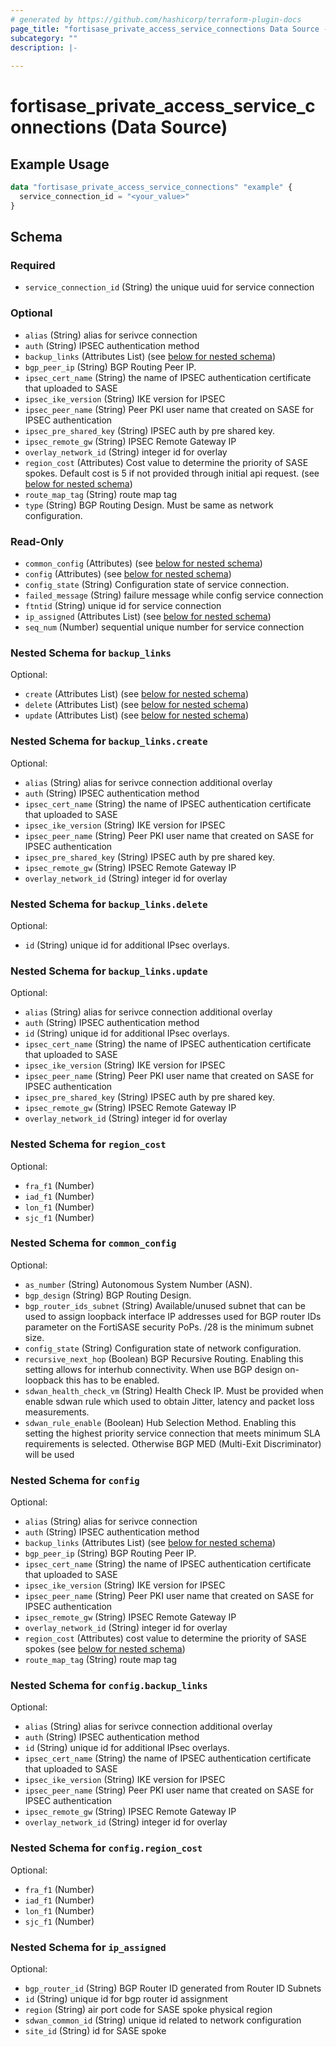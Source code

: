 ```yaml
---
# generated by https://github.com/hashicorp/terraform-plugin-docs
page_title: "fortisase_private_access_service_connections Data Source - fortisase"
subcategory: ""
description: |-
  
---
```


# fortisase_private_access_service_connections (Data Source)



## Example Usage

```terraform
data "fortisase_private_access_service_connections" "example" {
  service_connection_id = "<your_value>"
}
```

<!-- schema generated by tfplugindocs -->
## Schema

### Required

- `service_connection_id` (String) the unique uuid for service connection

### Optional

- `alias` (String) alias for serivce connection
- `auth` (String) IPSEC authentication method
- `backup_links` (Attributes List) (see [below for nested schema](#nestedatt--backup_links))
- `bgp_peer_ip` (String) BGP Routing Peer IP.
- `ipsec_cert_name` (String) the name of IPSEC authentication certificate that uploaded to SASE
- `ipsec_ike_version` (String) IKE version for IPSEC
- `ipsec_peer_name` (String) Peer PKI user name that created on SASE for IPSEC authentication
- `ipsec_pre_shared_key` (String) IPSEC auth by pre shared key.
- `ipsec_remote_gw` (String) IPSEC Remote Gateway IP
- `overlay_network_id` (String) integer id for overlay
- `region_cost` (Attributes) Cost value to determine the priority of SASE spokes. Default cost is 5 if not provided through initial api request. (see [below for nested schema](#nestedatt--region_cost))
- `route_map_tag` (String) route map tag
- `type` (String) BGP Routing Design. Must be same as network configuration.

### Read-Only

- `common_config` (Attributes) (see [below for nested schema](#nestedatt--common_config))
- `config` (Attributes) (see [below for nested schema](#nestedatt--config))
- `config_state` (String) Configuration state of service connection.
- `failed_message` (String) failure message while config service connection
- `ftntid` (String) unique id for service connection
- `ip_assigned` (Attributes List) (see [below for nested schema](#nestedatt--ip_assigned))
- `seq_num` (Number) sequential unique number for service connection

<a id="nestedatt--backup_links"></a>
### Nested Schema for `backup_links`

Optional:

- `create` (Attributes List) (see [below for nested schema](#nestedatt--backup_links--create))
- `delete` (Attributes List) (see [below for nested schema](#nestedatt--backup_links--delete))
- `update` (Attributes List) (see [below for nested schema](#nestedatt--backup_links--update))

<a id="nestedatt--backup_links--create"></a>
### Nested Schema for `backup_links.create`

Optional:

- `alias` (String) alias for serivce connection additional overlay
- `auth` (String) IPSEC authentication method
- `ipsec_cert_name` (String) the name of IPSEC authentication certificate that uploaded to SASE
- `ipsec_ike_version` (String) IKE version for IPSEC
- `ipsec_peer_name` (String) Peer PKI user name that created on SASE for IPSEC authentication
- `ipsec_pre_shared_key` (String) IPSEC auth by pre shared key.
- `ipsec_remote_gw` (String) IPSEC Remote Gateway IP
- `overlay_network_id` (String) integer id for overlay


<a id="nestedatt--backup_links--delete"></a>
### Nested Schema for `backup_links.delete`

Optional:

- `id` (String) unique id for additional IPsec overlays.


<a id="nestedatt--backup_links--update"></a>
### Nested Schema for `backup_links.update`

Optional:

- `alias` (String) alias for serivce connection additional overlay
- `auth` (String) IPSEC authentication method
- `id` (String) unique id for additional IPsec overlays.
- `ipsec_cert_name` (String) the name of IPSEC authentication certificate that uploaded to SASE
- `ipsec_ike_version` (String) IKE version for IPSEC
- `ipsec_peer_name` (String) Peer PKI user name that created on SASE for IPSEC authentication
- `ipsec_pre_shared_key` (String) IPSEC auth by pre shared key.
- `ipsec_remote_gw` (String) IPSEC Remote Gateway IP
- `overlay_network_id` (String) integer id for overlay



<a id="nestedatt--region_cost"></a>
### Nested Schema for `region_cost`

Optional:

- `fra_f1` (Number)
- `iad_f1` (Number)
- `lon_f1` (Number)
- `sjc_f1` (Number)


<a id="nestedatt--common_config"></a>
### Nested Schema for `common_config`

Optional:

- `as_number` (String) Autonomous System Number (ASN).
- `bgp_design` (String) BGP Routing Design.
- `bgp_router_ids_subnet` (String) Available/unused subnet that can be used to assign loopback interface IP addresses used for BGP router IDs parameter on the FortiSASE security PoPs. /28 is the minimum subnet size.
- `config_state` (String) Configuration state of network configuration.
- `recursive_next_hop` (Boolean) BGP Recursive Routing. Enabling this setting allows for interhub connectivity. When use BGP design on-loopback this has to be enabled.
- `sdwan_health_check_vm` (String) Health Check IP. Must be provided when enable sdwan rule which used to obtain Jitter, latency and packet loss measurements.
- `sdwan_rule_enable` (Boolean) Hub Selection Method. Enabling this setting the highest priority service connection that meets minimum SLA requirements is selected. Otherwise BGP MED (Multi-Exit Discriminator) will be used


<a id="nestedatt--config"></a>
### Nested Schema for `config`

Optional:

- `alias` (String) alias for serivce connection
- `auth` (String) IPSEC authentication method
- `backup_links` (Attributes List) (see [below for nested schema](#nestedatt--config--backup_links))
- `bgp_peer_ip` (String) BGP Routing Peer IP.
- `ipsec_cert_name` (String) the name of IPSEC authentication certificate that uploaded to SASE
- `ipsec_ike_version` (String) IKE version for IPSEC
- `ipsec_peer_name` (String) Peer PKI user name that created on SASE for IPSEC authentication
- `ipsec_remote_gw` (String) IPSEC Remote Gateway IP
- `overlay_network_id` (String) integer id for overlay
- `region_cost` (Attributes) cost value to determine the priority of SASE spokes (see [below for nested schema](#nestedatt--config--region_cost))
- `route_map_tag` (String) route map tag

<a id="nestedatt--config--backup_links"></a>
### Nested Schema for `config.backup_links`

Optional:

- `alias` (String) alias for serivce connection additional overlay
- `auth` (String) IPSEC authentication method
- `id` (String) unique id for additional IPsec overlays.
- `ipsec_cert_name` (String) the name of IPSEC authentication certificate that uploaded to SASE
- `ipsec_ike_version` (String) IKE version for IPSEC
- `ipsec_peer_name` (String) Peer PKI user name that created on SASE for IPSEC authentication
- `ipsec_remote_gw` (String) IPSEC Remote Gateway IP
- `overlay_network_id` (String) integer id for overlay


<a id="nestedatt--config--region_cost"></a>
### Nested Schema for `config.region_cost`

Optional:

- `fra_f1` (Number)
- `iad_f1` (Number)
- `lon_f1` (Number)
- `sjc_f1` (Number)



<a id="nestedatt--ip_assigned"></a>
### Nested Schema for `ip_assigned`

Optional:

- `bgp_router_id` (String) BGP Router ID generated from Router ID Subnets
- `id` (String) unique id for bgp router id assignment
- `region` (String) air port code for SASE spoke physical region
- `sdwan_common_id` (String) unique id related to network configuration
- `site_id` (String) id for SASE spoke
